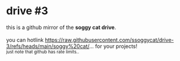 # drive #3
this is a github mirror of the **soggy cat drive**. <br><br>
you can hotlink https://raw.githubusercontent.com/ssoggycat/drive-3/refs/heads/main/soggy%20cat/... for your projects! <br>
<sup>just note that github has rate limits..</sup>
